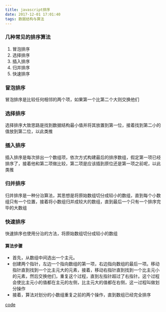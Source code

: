 ```yaml
---
title: javascript排序
date: 2017-12-01 17:01:40
tags: 数据结构与算法
---
```

### 几种常见的排序算法
1. 冒泡排序
2. 选择排序
3. 插入排序
4. 归并排序
5. 快速排序

### 冒泡排序
冒泡排序是比较任何相邻的两个项，如果第一个比第二个大则交换他们

### 选择排序
选择排序大致思路是找到数据结构最小值并将其放置到第一位，接着找到第二小的值放到第二位，以此类推

### 插入排序
插入排序是每次排出一个数组项，依次方式构建最后的排序数组，假定第一项已经排序了，接着他和第二项做比较，第二项是应该插到原位还是第一项之前呢，以此类推

### 归并排序
归并排序是一种分治算法，其思想是将原始数组切分成较小的数组，直到每个小数组只有一个位置，接着将小数组归并成较大的数组，直到最后一个只有一个排序完毕的大数组

### 快速排序
快速排序也使用分治的方法，将原始数组切分成较小的数组
#### 算法步骤
  - 首先，从数组中间选出一个主元。
  - 创建两个指针，左边一个指向数组的第一项，右边指向数组的最后一项。移动指针直到找到一个比主元大的元素，接着，移动右指针直到找到一个比主元小的元素，然后交换他们，重复这个过程，直到左指针超过了右指针。这个过程会使比主元小的值都在主元的左侧，比主元大的值都在右侧，这一过程叫做划分操作
  - 接着，算法对划分的小数组重复之前的两个操作，直到数组已经完全排序


[code](https://github.com/annilq/blog/tree/master/jscode/sort/sort.js)
